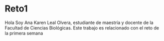 # Reto1
Hola Soy Ana Karen Leal Olvera, estudiante de maestría y docente de la Facultad de Ciencias Biológicas. Este trabajo es relacionado con el reto de la primera semana
